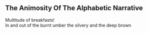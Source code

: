 The Animosity Of The Alphabetic Narrative
-----------------------------------------
Multitude of breakfasts!  
In and out of the burnt umber the silvery and the deep brown  
